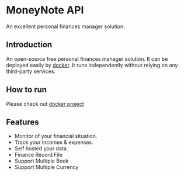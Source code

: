 # MoneyNote API

An excellent personal finances manager solution.

## Introduction

An open-source free personal finances manager solution. It can be deployed easily by [docker](https://github.com/getmoneynote/docker-compose-moneynote-hub). It runs independently without relying on any third-party services.

## How to run

Please check out [docker project](https://github.com/getmoneynote/docker-compose-moneynote-hub)

## Features

- Monitor of your financial situation.
- Track your incomes & expenses.
- Self hosted your data.
- Finance Record File
- Support Multiple Book
- Support Multiple Currency
